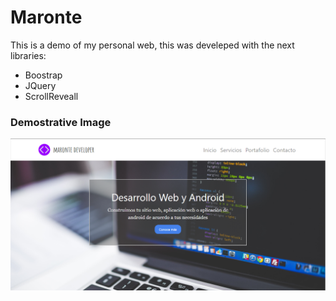 # Maronte

This is a demo of my personal web, this was develeped with the next libraries:

- Boostrap
- JQuery
- ScrollReveall

### Demostrative Image

![demoweb](webdemo.png)